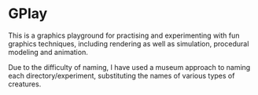 # GPlay

This is a graphics playground for practising and experimenting with fun graphics techniques, including rendering as well as simulation, procedural modeling and animation.

Due to the difficulty of naming, I have used a museum approach to naming each directory/experiment, substituting the names of various types of creatures.
